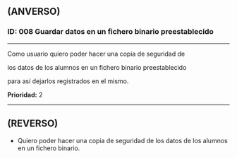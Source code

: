 ## (ANVERSO)
### ID: 008 Guardar datos en un fichero binario preestablecido
---

Como usuario quiero poder hacer una copia de seguridad de

los datos de los alumnos en un fichero binario preestablecido

para así dejarlos registrados en el mismo.

**Prioridad:** 2

---
## (REVERSO)
* Quiero poder hacer una copia de seguridad de los datos de los alumnos en un fichero binario.
